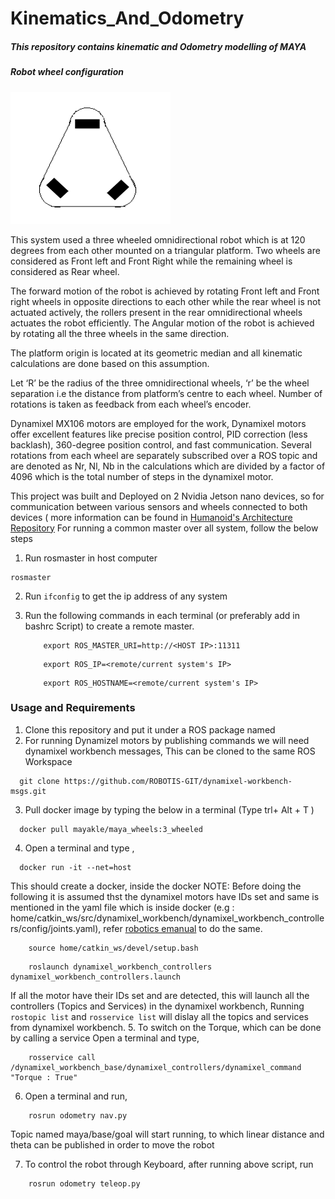 # Kinematics_And_Odometry

#####  This repository contains kinematic and Odometry modelling of MAYA

##### Robot wheel configuration

![config](https://github.com/MAYA-1-0/KInematics_And_Odometry/blob/main/images/Screenshot%20from%202022-02-26%2021-26-41.png)

This system used a three wheeled omnidirectional robot which is at 120 degrees from each other mounted on a triangular platform. Two wheels are considered as Front left and Front Right while the remaining wheel is considered as Rear wheel.

The forward motion of the robot is achieved by rotating Front left and Front right wheels in opposite directions to each other while the rear wheel is not actuated actively, the rollers present in the rear omnidirectional wheels actuates the robot efficiently. The Angular motion of the robot is achieved by rotating all the three wheels in the same direction.

The platform origin is located at its geometric median and all kinematic calculations are done based on this assumption.

Let ‘R’ be the radius of the three omnidirectional wheels, ‘r’ be the wheel separation i.e the distance from platform’s centre to each wheel. Number of rotations is taken as feedback from each wheel’s encoder.

Dynamixel MX106 motors are employed for the work, Dynamixel motors offer excellent features like precise position control, PID correction (less backlash), 360-degree position control, and fast communication.
Several rotations from each wheel are separately subscribed over a ROS topic and are denoted as Nr, Nl, Nb in the calculations which are divided by a factor of 4096 which is the total number of steps in the dynamixel motor.

This project was built and Deployed on 2 Nvidia Jetson nano devices, so for communication between various sensors and wheels connected to both devices ( more information can be found in [Humanoid's Architecture Repository](https://github.com/MAYA-1-0/MAYA1.0_Architecture)
For running a common master over all system, follow the below steps
1. Run rosmaster in host computer
```
rosmaster
```

2. Run ```ifconfig``` to get the ip address of any system
3. Run the following commands in each terminal (or preferably add in bashrc Script) to create a remote master.
    ```
        export ROS_MASTER_URI=http://<HOST IP>:11311
    ```
    
    ```
        export ROS_IP=<remote/current system's IP>
    ```
    
    ```
        export ROS_HOSTNAME=<remote/current system's IP>
    ```

### Usage and Requirements

1. Clone this repository and put it under a ROS package named <odometry>
2. For running Dynamizel motors by publishing commands we will need dynamixel workbench messages, This can be cloned to the same ROS Workspace
```
  git clone https://github.com/ROBOTIS-GIT/dynamixel-workbench-msgs.git
```
3. Pull docker image by typing the below in a terminal (Type trl+ Alt + T )
```
  docker pull mayakle/maya_wheels:3_wheeled
```
4. Open a terminal and type ,
```
  docker run -it --net=host 
```
  This should create a docker, inside the docker 
  NOTE: Before doing the following it is assumed thst the dynamixel motors have IDs set and same is mentioned in the yaml file which is inside docker (e.g : home/catkin_ws/src/dynamixel_workbench/dynamixel_workbench_controllers/config/joints.yaml), refer [robotics emanual](https://emanual.robotis.com/docs/en/software/dynamixel/dynamixel_workbench/) to do the same.
   
  ```
      source home/catkin_ws/devel/setup.bash
  ```
  ```
      roslaunch dynamixel_workbench_controllers dynamixel_workbench_controllers.launch
  ```
  If all the motor have their IDs set and are detected, this will launch all the controllers (Topics and Services) in the dynamixel workbench,
  Running ``` rostopic list``` and ```rosservice list``` will dislay all the topics and services from dynamixel workbench. 
5.  To switch on the Torque, which can be done by calling a service
  Open a terminal and type,
  ```
      rosservice call /dynamixel_workbench_base/dynamixel_controllers/dynamixel_command "Torque : True"
  ```
  
6. Open a terminal and run,
```
    rosrun odometry nav.py
```
Topic named maya/base/goal will start running, to which linear distance and theta can be published in order to move the robot 
  
  
7. To control the robot through Keyboard, after running above script, run
```
    rosrun odometry teleop.py
```


















